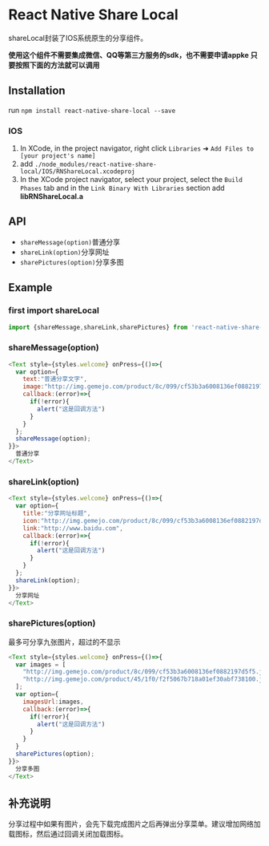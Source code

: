 # React Native Share Local

shareLocal封装了IOS系统原生的分享组件。

**使用这个组件不需要集成微信、QQ等第三方服务的sdk，也不需要申请appke 只要按照下面的方法就可以调用**

## Installation

run `npm install react-native-share-local --save`

### IOS
1. In XCode, in the project navigator, right click `Libraries` ➜ `Add Files to [your project's name]`
2. add `./node_modules/react-native-share-local/IOS/RNShareLocal.xcodeproj`
3. In the XCode project navigator, select your project, select the `Build Phases` tab and in the `Link Binary With Libraries` section add **libRNShareLocal.a**


## API
* `shareMessage(option)`普通分享
* `shareLink(option)`分享网址
* `sharePictures(option)`分享多图

## Example

### first import shareLocal
```js
import {shareMessage,shareLink,sharePictures} from 'react-native-share-local'
```

### shareMessage(option)
```js
<Text style={styles.welcome} onPress={()=>{
  var option={
    text:"普通分享文字",
    image:"http://img.gemejo.com/product/8c/099/cf53b3a6008136ef0882197d5f5.jpg",
    callback:(error)=>{
      if(!error){
        alert("这是回调方法")
      }
    }
  };
  shareMessage(option);
}}>
  普通分享
</Text>
```

### shareLink(option)
```js
<Text style={styles.welcome} onPress={()=>{
  var option={
    title:"分享网址标题",
    icon:"http://img.gemejo.com/product/8c/099/cf53b3a6008136ef0882197d5f5.jpg",
    link:"http://www.baidu.com",
    callback:(error)=>{
      if(!error){
        alert("这是回调方法")
      }
    }
  };
  shareLink(option);
}}>
  分享网址
</Text>
```
### sharePictures(option)
最多可分享九张图片，超过的不显示

```js
<Text style={styles.welcome} onPress={()=>{
  var images = [
    "http://img.gemejo.com/product/8c/099/cf53b3a6008136ef0882197d5f5.jpg",
    "http://img.gemejo.com/product/45/1f0/f2f5067b718a01ef30abf738100.jpg"
  ];
  var option={
    imagesUrl:images,
    callback:(error)=>{
      if(!error){
        alert("这是回调方法")
      }
    }
  }
  sharePictures(option);
}}>
  分享多图
</Text>
```
## 补充说明

分享过程中如果有图片，会先下载完成图片之后再弹出分享菜单。建议增加网络加载图标，然后通过回调关闭加载图标。